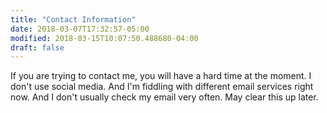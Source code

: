 ```yaml
---
title: "Contact Information"
date: 2018-03-07T17:32:57-05:00
modified: 2018-03-15T10:07:50.488680-04:00
draft: false
---
```


If you are trying to contact me, you will have a hard time at the moment. I don't use social media. And I'm fiddling with different email services right now. And I don't usually check my email very often. May clear this up later.